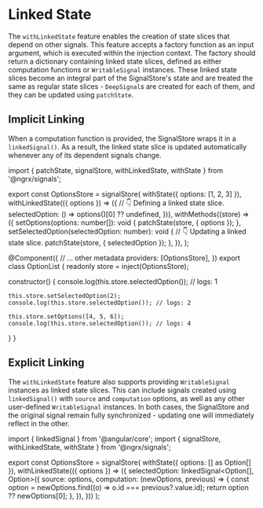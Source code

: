 # Linked State

The `withLinkedState` feature enables the creation of state slices that depend on other signals.
This feature accepts a factory function as an input argument, which is executed within the injection context.
The factory should return a dictionary containing linked state slices, defined as either computation functions or `WritableSignal` instances.
These linked state slices become an integral part of the SignalStore's state and are treated the same as regular state slices - `DeepSignal`s are created for each of them, and they can be updated using `patchState`.

## Implicit Linking

When a computation function is provided, the SignalStore wraps it in a `linkedSignal()`.
As a result, the linked state slice is updated automatically whenever any of its dependent signals change.

<code-tabs linenums="true">
<code-pane header="options-store.ts">

import { patchState, signalStore, withLinkedState, withState } from '@ngrx/signals';

export const OptionsStore = signalStore(
  withState({ options: [1, 2, 3] }),
  withLinkedState(({ options }) => ({
    // 👇 Defining a linked state slice.
    selectedOption: () => options()[0] ?? undefined,
  })),
  withMethods((store) => ({
    setOptions(options: number[]): void {
      patchState(store, { options });
    },
    setSelectedOption(selectedOption: number): void {
      // 👇 Updating a linked state slice.
      patchState(store, { selectedOption });
    },
  }),
);

</code-pane>

<code-pane header="option-list.ts">

@Component({
  // ... other metadata
  providers: [OptionsStore],
})
export class OptionList {
  readonly store = inject(OptionsStore);

  constructor() {
    console.log(this.store.selectedOption()); // logs: 1

    this.store.setSelectedOption(2);
    console.log(this.store.selectedOption()); // logs: 2

    this.store.setOptions([4, 5, 6]);
    console.log(this.store.selectedOption()); // logs: 4
  }
}

</code-pane>
</code-tabs>

## Explicit Linking

The `withLinkedState` feature also supports providing `WritableSignal` instances as linked state slices.
This can include signals created using `linkedSignal()` with `source` and `computation` options, as well as any other user-defined `WritableSignal` instances.
In both cases, the SignalStore and the original signal remain fully synchronized - updating one will immediately reflect in the other.

<code-example header="options-store.ts">

import { linkedSignal } from '@angular/core';
import { signalStore, withLinkedState, withState } from '@ngrx/signals';

export const OptionsStore = signalStore(
  withState({ options: [] as Option[] }),
  withLinkedState(({ options }) => ({
    selectedOption: linkedSignal&lt;Option[], Option&gt;({
      source: options,
      computation: (newOptions, previous) => {
        const option = newOptions.find((o) => o.id === previous?.value.id);
        return option ?? newOptions[0];
      },
    }),
  }))
);

</code-example>
